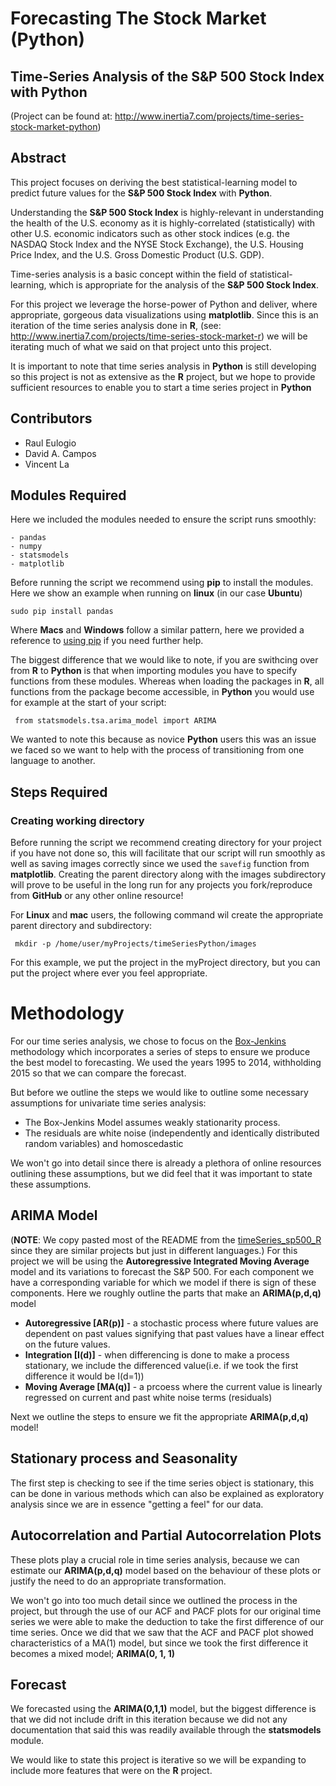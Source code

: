 # Forecasting The Stock Market (Python)
## Time-Series Analysis of the S&P 500 Stock Index with **Python**
(Project can be found at: http://www.inertia7.com/projects/time-series-stock-market-python)

## Abstract
This project focuses on deriving the best statistical-learning model to predict future values for the **S&P 500 Stock Index** with **Python**.

Understanding the **S&P 500 Stock Index** is highly-relevant in understanding the health of the U.S. economy as it is highly-correlated (statistically) with other U.S. economic indicators such as other stock indices (e.g. the NASDAQ Stock Index and the NYSE Stock Exchange), the U.S. Housing Price Index, and the U.S. Gross Domestic Product (U.S. GDP).

Time-series analysis is a basic concept within the field of statistical-learning, which is appropriate for the analysis of the **S&P 500 Stock Index**.

For this project we leverage the horse-power of Python and deliver, where appropriate, gorgeous data visualizations using **matplotlib**. Since this is an iteration of the time series analysis done in **R**, (see: http://www.inertia7.com/projects/time-series-stock-market-r) we will be iterating much of what we said on that project unto this project.

It is important to note that time series analysis in **Python** is still developing so this project is not as extensive as the **R** project, but we hope to provide sufficient resources to enable you to start a time series project in **Python**

## Contributors
- Raul Eulogio
- David A. Campos
- Vincent La

## Modules Required 
Here we included the modules needed to ensure the script runs smoothly:

	- pandas
	- numpy 
	- statsmodels
	- matplotlib

Before running the script we recommend using **pip** to install the modules. Here we show an example when running on **linux** (in our case **Ubuntu**)

	sudo pip install pandas

Where **Macs** and **Windows** follow a similar pattern, here we provided a reference to [using pip](https://packaging.python.org/installing/) if you need further help. 

The biggest difference that we would like to note, if you are swithcing over from **R** to **Python** is that when importing modules you have to specify functions from these modules. Whereas when loading the packages in **R**, all functions from the package become accessible, in **Python** you would use for example at the start of your script:

	 from statsmodels.tsa.arima_model import ARIMA

We wanted to note this because as novice **Python** users this was an issue we faced so we want to help with the process of transitioning from one language to another. 

## Steps Required

### Creating working directory
Before running the script we recommend creating  directory for your project if you have not done so, this will facilitate that our script will run smoothly as well as saving images correctly since we used the `savefig` function from **matplotlib**. Creating the parent directory along with the images subdirectory will prove to be useful in the long run for any projects you fork/reproduce from **GitHub** or any other online resource! 

For **Linux** and **mac** users, the following command wil create the appropriate parent directory and subdirectory:

	 mkdir -p /home/user/myProjects/timeSeriesPython/images

For this example, we put the project in the myProject directory, but you can put the project where ever you feel appropriate. 

# Methodology 
For our time series analysis, we chose to focus on the [Box-Jenkins](https://en.wikipedia.org/wiki/Box%E2%80%93Jenkins#Box-Jenkins_model_identification) methodology which incorporates a series of steps to ensure we  produce the best model to forecasting. We used the years 1995 to 2014, withholding 2015 so that we can compare the forecast.

But before we outline the steps we would like to outline some  necessary assumptions for univariate time series analysis:

- The Box-Jenkins Model assumes weakly stationarity process. 
- The residuals are white noise (independently and identically distributed random variables) and homoscedastic


We won't go into detail since there is already a plethora of online resources outlining these assumptions, but we did feel that it was important to state these assumptions.

## ARIMA Model 
(**NOTE**: We copy pasted most of the README from the [timeSeries_sp500_R](https://github.com/inertia7/timeSeries_sp500_R/blob/master/README.md) since they are similar projects but just in different languages.)
For this project we will be using the **Autoregressive Integrated Moving Average** model and its variations to forecast the S&P 500. For each component we have a corresponding variable for which we model if there is sign of these components. Here we roughly outline the parts that make an **ARIMA(p,d,q)** model 
- **Autoregressive [AR(p)]** - a stochastic process where future values are dependent on past values signifying that past values have a linear effect on the future values.
- **Integration [I(d)]** - when differencing is done to make a process stationary, we include the differenced value(i.e. if we took the first difference it would be I(d=1))
- **Moving Average [MA(q)]** - a prcoess where the current value is linearly regressed on current and past white noise terms (residuals)

Next we outline the steps to ensure we fit the appropriate **ARIMA(p,d,q)** model!

## Stationary process and Seasonality
The first step is checking to see if the time series object is stationary, this can be done in various methods which can also be explained as exploratory analysis since we are in essence "getting a feel" for our data.

## Autocorrelation and Partial Autocorrelation Plots
These plots play a crucial role in time series analysis, because we can estimate our **ARIMA(p,d,q)** model based on the behaviour of these plots or justify the need to do an appropriate transformation.  

We won't go into too much detail since we outlined the process in the project, but through the use of our ACF and PACF plots for our original time series we were able to make the deduction to take the first difference of our time series. Once we did that we saw that the ACF and PACF plot showed characteristics of a MA(1) model, but since we took the first difference it becomes a mixed model; **ARIMA(0, 1, 1)**

## Forecast
We forecasted using the **ARIMA(0,1,1)** model, but the biggest difference is that we did not include drift in this iteration because we did not any documentation that said this was readily available through the **statsmodels** module. 

We would like to state this project is iterative so we will be expanding to include more features that were on the **R** project. 
